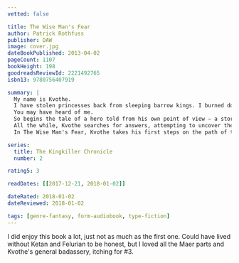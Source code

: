 ```yaml
---
vetted: false

title: The Wise Man's Fear
author: Patrick Rothfuss
publisher: DAW
image: cover.jpg
dateBookPublished: 2013-04-02
pageCount: 1107
bookHeight: 198
goodreadsReviewId: 2221492765
isbn13: 9780756407919

summary: |
  My name is Kvothe.
  I have stolen princesses back from sleeping barrow kings. I burned down the town of Trebon. I have spent the night with Felurian and left with both my sanity and my life. I was expelled from the University at a younger age than most people are allowed in. I tread paths by moonlight that others fear to speak of during day. I have talked to Gods, loved women, and written songs that make the minstrels weep.
  You may have heard of me.
  So begins the tale of a hero told from his own point of view — a story unequaled in fantasy literature. Now in The Wise Man's Fear, an escalating rivalry with a powerful member of the nobility forces Kvothe to leave the University and seek his fortune abroad. Adrift, penniless, and alone, he travels to Vintas, where he quickly becomes entangled in the politics of courtly society. While attempting to curry favor with a powerful noble, Kvothe uncovers an assassination attempt, comes into conflict with a rival arcanist, and leads a group of mercenaries into the wild, in an attempt to solve the mystery of who (or what) is waylaying travelers on the King's Road.
  All the while, Kvothe searches for answers, attempting to uncover the truth about the mysterious Amyr, the Chandrian, and the death of his parents. Along the way, Kvothe is put on trial by the legendary Adem mercenaries, is forced to reclaim the honor of the Edema Ruh, and travels into the Fae realm. There he meets Felurian, the faerie woman no man can resist, and who no man has ever survived … until Kvothe.
  In The Wise Man's Fear, Kvothe takes his first steps on the path of the hero and learns how difficult life can be when a man becomes a legend in his own time.

series:
  title: The Kingkiller Chronicle
  number: 2

rating5: 3

readDates: [[2017-12-21, 2018-01-02]]

dateRated: 2018-01-02
dateReviewed: 2018-01-02

tags: [genre-fantasy, form-audiobook, type-fiction]
---
```


I did enjoy this book a lot, just not as much as the first one. Could have lived without Ketan and Felurian to be honest, but I loved all the Maer parts and Kvothe's general badassery, itching for #3.
